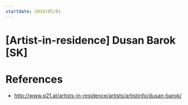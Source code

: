 ```yaml
---
startdate: 2014/05/01
---
```

# [Artist-in-residence] Dusan Barok [SK]

# References
* http://www.q21.at/artists-in-residence/artists/artistinfo/dusan-barok/
